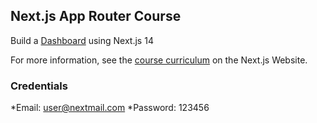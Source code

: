 ## Next.js App Router Course

Build a [Dashboard](https://nextjs-dashboard-getoarmorina3.vercel.app/) using Next.js 14

For more information, see the [course curriculum](https://nextjs.org/learn) on the Next.js Website.

### Credentials
*Email: user@nextmail.com
*Password: 123456